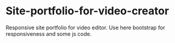 # Site-portfolio-for-video-creator
Responsive site portfolio for video editor.
Use here bootstrap for responsiveness and some js code.
